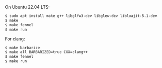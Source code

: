 On Ubuntu 22.04 LTS:

```bash
$ sudo apt install make g++ libglfw3-dev libglew-dev libluajit-5.1-dev libglm-dev libgmp-dev
$ make
$ make fennel
$ make run
```

For clang:
```bash
$ make barbarize
$ make all BARBARIZED=true CXX=clang++
$ make fennel
$ make run
```